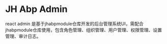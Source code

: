 # JH Abp Admin

react admin 是基于jhabpmodule仓库开发的后台管理系统UI，需配合jhabpmodule仓库使用，包含角色管理、组织管理、用户管理、权限管理、设置管理、审计日志。
